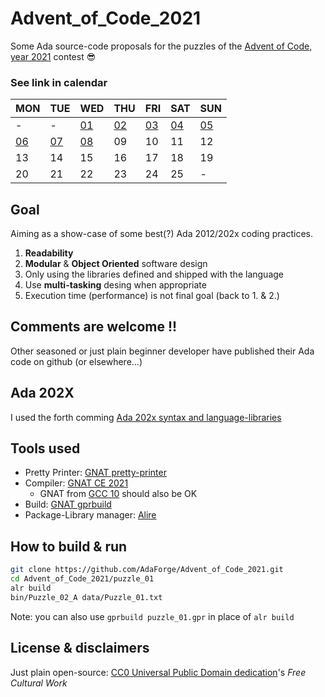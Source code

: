# Advent_of_Code_2021

Some Ada source-code proposals for the puzzles of the [Advent of Code, year 2021](https://adventofcode.com/2021) contest 😎

### See link in calendar

|MON|TUE|WED|THU|FRI|SAT|SUN|
|--|--|--|--|--|--|--|
|-|-|[01](./puzzle_01)|[02](./puzzle_02)|[03](./puzzle_03)|[04](./puzzle_04)|[05](./puzzle_05)|
|[06](./puzzle_06)|[07](./puzzle_07)|[08](./puzzle_08)|09|10|11|12|
|13|14|15|16|17|18|19|
|20|21|22|23|24|25|-|

## Goal

Aiming as a show-case of some best(?) Ada 2012/202x coding practices.

1. **Readability**
1. **Modular** & **Object Oriented** software design
1. Only using the libraries defined and shipped with the language
1. Use **multi-tasking** desing when appropriate
1. Execution time (performance) is not final goal (back to 1. & 2.)

## Comments are welcome !!

Other seasoned or just plain beginner developer have published their Ada code on github (or elsewhere...)

## Ada 202X

I used the forth comming [Ada 202x syntax and language-libraries](http://www.ada-auth.org/standards/ada2x.html)

## Tools used

* Pretty Printer: [GNAT pretty-printer](https://docs.adahttps://docs.adacore.com/gnat_ugn-docs/html/gnat_ugn/gnat_ugn/gnat_utility_programs.html#the-gnat-pretty-printer-gnatpp)
* Compiler: [GNAT CE 2021](https://www.adacore.com/community)
  * GNAT from [GCC 10](https://gcc.gnu.org/onlinedocs/gcc-10.3.0/gnat_ugn/) should also be OK
* Build: [GNAT gprbuild](https://docs.adacore.com/gprbuild-docs/html/gprbuild_ug.html)
* Package-Library manager: [Alire](https://blog.adacore.com/first-beta-release-of-alire-the-package-manager-for-ada-spark)

## How to build & run

```bash
git clone https://github.com/AdaForge/Advent_of_Code_2021.git
cd Advent_of_Code_2021/puzzle_01
alr build
bin/Puzzle_02_A data/Puzzle_01.txt
```

Note: you can also use `gprbuild puzzle_01.gpr` in place of `alr build`

## License & disclaimers

Just plain open-source: [CC0 Universal Public Domain dedication](https://creativecommons.org/publicdomain/zero/1.0/deed.fr)'s
_Free Cultural Work_
